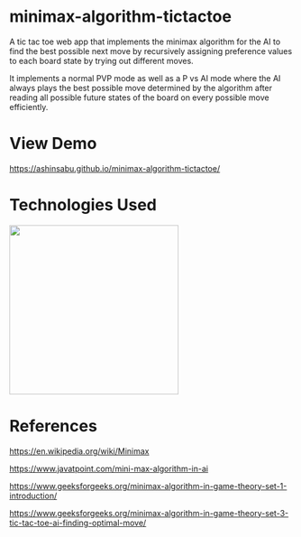 # minimax-algorithm-tictactoe

A tic tac toe web app that implements the minimax algorithm for the AI to find the best possible next move by recursively assigning preference values to each board state by trying out different moves.

It implements a normal PVP mode as well as a P vs AI mode where the AI always plays the best possible move determined by the algorithm after reading all possible future states of the board on every possible move efficiently.
 
 
 
# View Demo
https://ashinsabu.github.io/minimax-algorithm-tictactoe/


# Technologies Used 

<img src="https://user-images.githubusercontent.com/38109596/173184290-471481d8-a94b-4fca-97bb-192cdd37105a.png" width="300">

# References

https://en.wikipedia.org/wiki/Minimax

https://www.javatpoint.com/mini-max-algorithm-in-ai

https://www.geeksforgeeks.org/minimax-algorithm-in-game-theory-set-1-introduction/

https://www.geeksforgeeks.org/minimax-algorithm-in-game-theory-set-3-tic-tac-toe-ai-finding-optimal-move/
